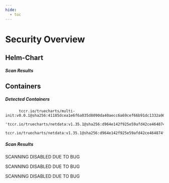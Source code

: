 ```yaml
---
hide:
  - toc
---
```


# Security Overview

<link href="https://truecharts.org/_static/trivy.css" type="text/css" rel="stylesheet" />

## Helm-Chart

##### Scan Results


## Containers

##### Detected Containers

          tccr.io/truecharts/multi-init:v0.0.1@sha256:41185dcea1e6f6a035d8090da40aecc6a69cef66b91dc1332a90c9d22861d367
          'tccr.io/truecharts/netdata:v1.35.1@sha256:d964e142f925e59afd42ce464874f30d87e8ada37b12677518b8e5cd32d04be7'
          tccr.io/truecharts/netdata:v1.35.1@sha256:d964e142f925e59afd42ce464874f30d87e8ada37b12677518b8e5cd32d04be7

##### Scan Results

SCANNING DISABLED DUE TO BUG

SCANNING DISABLED DUE TO BUG

SCANNING DISABLED DUE TO BUG
